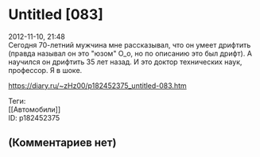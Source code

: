 Untitled [083]
==============

  
2012-11-10, 21:48  
 Сегодня 70-летний мужчина мне рассказывал, что он умеет дрифтить (правда называл он это "юзом" О\_о, но по описанию это был дрифт). А научился он дрифтить 35 лет назад. И это доктор технических наук, профессор. Я в шоке.   
  
<https://diary.ru/~zHz00/p182452375_untitled-083.htm>  
  
Теги:  
[[Автомобили]]  
ID: p182452375  


(Комментариев нет)
------------------